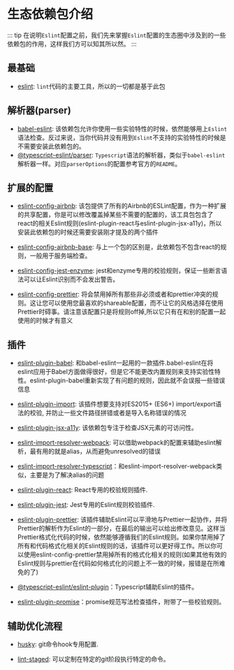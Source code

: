 # 生态依赖包介绍


::: tip
在说明`Eslint`配置之前，我们先来掌握`Eslint`配置的生态圈中涉及到的一些依赖包的作用，这样我们方可以知其所以然。
:::

## 最基础

- [eslint](https://github.com/eslint/eslint): `lint`代码的主要工具，所以的一切都是基于此包


## 解析器(parser)

- [babel-eslint](https://github.com/babel/babel-eslint): 该依赖包允许你使用一些实验特性的时候，依然能够用上`Eslint`语法检查。反过来说，当你代码并没有用到`Eslint`不支持的实验特性的时候是不需要安装此依赖包的。
- [@typescript-eslint/parser](https://github.com/typescript-eslint/typescript-eslint/tree/master/packages/parser): `Typescript`语法的解析器，类似于`babel-eslint`解析器一样。对应`parserOptions`的配置参考官方的`README`。


## 扩展的配置
- [eslint-config-airbnb](https://github.com/airbnb/javascript/tree/master/packages/eslint-config-airbnb): 该包提供了所有的Airbnb的ESLint配置，作为一种扩展的共享配置，你是可以修改覆盖掉某些不需要的配置的，该工具包包含了react的相关Eslint规则(eslint-plugin-react与eslint-plugin-jsx-a11y)，所以安装此依赖包的时候还需要安装刚才提及的两个插件


- [eslint-config-airbnb-base](https://github.com/airbnb/javascript/tree/master/packages/eslint-config-airbnb-base): 与上一个包的区别是，此依赖包不包含react的规则，一般用于服务端检查。


- [eslint-config-jest-enzyme](https://github.com/enzymejs/enzyme-matchers/tree/master/packages/eslint-config-jest-enzyme): jest和enzyme专用的校验规则，保证一些断言语法可以让Eslint识别而不会发出警告。


- [eslint-config-prettier](https://github.com/prettier/eslint-config-prettier): 将会禁用掉所有那些非必须或者和prettier冲突的规则。这让您可以使用您最喜欢的shareable配置，而不让它的风格选择在使用Prettier时碍事。请注意该配置只是将规则off掉,所以它只有在和别的配置一起使用的时候才有意义

## 插件
- [eslint-plugin-babel](https://github.com/babel/eslint-plugin-babel): 和babel-eslint一起用的一款插件.babel-eslint在将eslint应用于Babel方面做得很好，但是它不能更改内置规则来支持实验性特性。eslint-plugin-babel重新实现了有问题的规则，因此就不会误报一些错误信息


- [eslint-plugin-import](https://github.com/benmosher/eslint-plugin-import): 该插件想要支持对ES2015+ (ES6+) import/export语法的校验, 并防止一些文件路径拼错或者是导入名称错误的情况


- [eslint-plugin-jsx-a11y](https://github.com/jsx-eslint/eslint-plugin-jsx-a11y): 该依赖包专注于检查JSX元素的可访问性。


- [eslint-import-resolver-webpack](https://github.com/benmosher/eslint-plugin-import#resolvers): 可以借助webpack的配置来辅助eslint解析，最有用的就是alias，从而避免unresolved的错误


- [eslint-import-resolver-typescript](https://github.com/alexgorbatchev/eslint-import-resolver-typescript)：和eslint-import-resolver-webpack类似，主要是为了解决alias的问题


- [eslint-plugin-react](https://github.com/yannickcr/eslint-plugin-react): React专用的校验规则插件.


- [eslint-plugin-jest](https://github.com/jest-community/eslint-plugin-jest): Jest专用的Eslint规则校验插件.


- [eslint-plugin-prettier](https://github.com/prettier/eslint-plugin-prettier): 该插件辅助Eslint可以平滑地与Prettier一起协作，并将Prettier的解析作为Eslint的一部分，在最后的输出可以给出修改意见。这样当Prettier格式化代码的时候，依然能够遵循我们的Eslint规则。如果你禁用掉了所有和代码格式化相关的Eslint规则的话，该插件可以更好得工作。所以你可以使用eslint-config-prettier禁用掉所有的格式化相关的规则(如果其他有效的Eslint规则与prettier在代码如何格式化的问题上不一致的时候，报错是在所难免的了)


- [@typescript-eslint/eslint-plugin](https://github.com/typescript-eslint/typescript-eslint/tree/master/packages/eslint-plugin)：Typescript辅助Eslint的插件。


- [eslint-plugin-promise](https://github.com/xjamundx/eslint-plugin-promise)：promise规范写法检查插件，附带了一些校验规则。

## 辅助优化流程

- [husky](https://github.com/typicode/husky): git命令hook专用配置.

- [lint-staged](https://github.com/okonet/lint-staged): 可以定制在特定的git阶段执行特定的命令。


